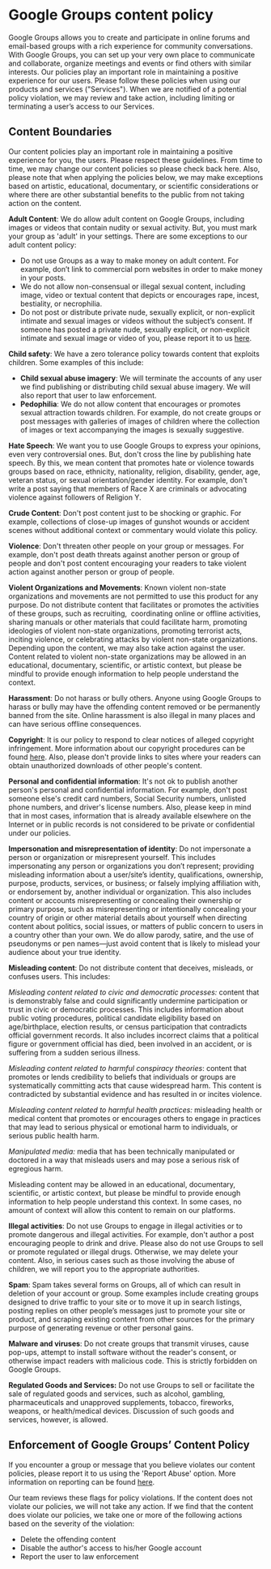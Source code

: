 Google Groups content policy
============================

Google Groups allows you to create and participate in online forums and email-based groups with a rich experience for community conversations. With Google Groups, you can set up your very own place to communicate and collaborate, organize meetings and events or find others with similar interests. Our policies play an important role in maintaining a positive experience for our users. Please follow these policies when using our products and services ("Services"). When we are notified of a potential policy violation, we may review and take action, including limiting or terminating a user’s access to our Services.

Content Boundaries
------------------

Our content policies play an important role in maintaining a positive experience for you, the users. Please respect these guidelines. From time to time, we may change our content policies so please check back here. Also, please note that when applying the policies below, we may make exceptions based on artistic, educational, documentary, or scientific considerations or where there are other substantial benefits to the public from not taking action on the content.

**Adult Content**: We do allow adult content on Google Groups, including images or videos that contain nudity or sexual activity. But, you must mark your group as 'adult' in your settings. There are some exceptions to our adult content policy:

* Do not use Groups as a way to make money on adult content. For example, don’t link to commercial porn websites in order to make money in your posts.
* We do not allow non-consensual or illegal sexual content, including image, video or textual content that depicts or encourages rape, incest, bestiality, or necrophilia.
* Do not post or distribute private nude, sexually explicit, or non-explicit intimate and sexual images or videos without the subject’s consent. If someone has posted a private nude, sexually explicit, or non-explicit intimate and sexual image or video of you, please report it to us [here](https://support.google.com/groups/answer/7540088).

**Child safety**: We have a zero tolerance policy towards content that exploits children. Some examples of this include:

* **Child sexual abuse imagery**: We will terminate the accounts of any user we find publishing or distributing child sexual abuse imagery. We will also report that user to law enforcement.
* **Pedophilia**: We do not allow content that encourages or promotes sexual attraction towards children. For example, do not create groups or post messages with galleries of images of children where the collection of images or text accompanying the images is sexually suggestive.

**Hate Speech**: We want you to use Google Groups to express your opinions, even very controversial ones. But, don't cross the line by publishing hate speech. By this, we mean content that promotes hate or violence towards groups based on race, ethnicity, nationality, religion, disability, gender, age, veteran status, or sexual orientation/gender identity. For example, don't write a post saying that members of Race X are criminals or advocating violence against followers of Religion Y.

**Crude Content**: Don't post content just to be shocking or graphic. For example, collections of close-up images of gunshot wounds or accident scenes without additional context or commentary would violate this policy.

**Violence**: Don't threaten other people on your group or messages. For example, don't post death threats against another person or group of people and don't post content encouraging your readers to take violent action against another person or group of people.

**Violent Organizations and Movements**: Known violent non-state organizations and movements are not permitted to use this product for any purpose. Do not distribute content that facilitates or promotes the activities of these groups, such as recruiting,  coordinating online or offline activities, sharing manuals or other materials that could facilitate harm, promoting ideologies of violent non-state organizations, promoting terrorist acts, inciting violence, or celebrating attacks by violent non-state organizations. Depending upon the content, we may also take action against the user. Content related to violent non-state organizations may be allowed in an educational, documentary, scientific, or artistic context, but please be mindful to provide enough information to help people understand the context.

**Harassment**: Do not harass or bully others. Anyone using Google Groups to harass or bully may have the offending content removed or be permanently banned from the site. Online harassment is also illegal in many places and can have serious offline consequences.

**Copyright**: It is our policy to respond to clear notices of alleged copyright infringement. More information about our copyright procedures can be found [here](https://support.google.com/legal/troubleshooter/1114905?#ts=1115658,1115686). Also, please don't provide links to sites where your readers can obtain unauthorized downloads of other people's content.

**Personal and confidential information**: It's not ok to publish another person's personal and confidential information. For example, don't post someone else's credit card numbers, Social Security numbers, unlisted phone numbers, and driver's license numbers. Also, please keep in mind that in most cases, information that is already available elsewhere on the Internet or in public records is not considered to be private or confidential under our policies.

**Impersonation and misrepresentation of identity**: Do not impersonate a person or organization or misrepresent yourself. This includes impersonating any person or organizations you don’t represent; providing misleading information about a user/site’s identity, qualifications, ownership, purpose, products, services, or business; or falsely implying affiliation with, or endorsement by, another individual or organization. This also includes content or accounts misrepresenting or concealing their ownership or primary purpose, such as misrepresenting or intentionally concealing your country of origin or other material details about yourself when directing content about politics, social issues, or matters of public concern to users in a country other than your own. We do allow parody, satire, and the use of pseudonyms or pen names—just avoid content that is likely to mislead your audience about your true identity.

**Misleading content**: Do not distribute content that deceives, misleads, or confuses users. This includes:

_Misleading content related to civic and democratic processes:_ content that is demonstrably false and could significantly undermine participation or trust in civic or democratic processes. This includes information about public voting procedures, political candidate eligibility based on age/birthplace, election results, or census participation that contradicts official government records. It also includes incorrect claims that a political figure or government official has died, been involved in an accident, or is suffering from a sudden serious illness.

_Misleading content related to harmful conspiracy theories_: content that promotes or lends credibility to beliefs that individuals or groups are systematically committing acts that cause widespread harm. This content is contradicted by substantial evidence and has resulted in or incites violence.

_Misleading content related to harmful health practices:_ misleading health or medical content that promotes or encourages others to engage in practices that may lead to serious physical or emotional harm to individuals, or serious public health harm.

_Manipulated media:_ media that has been technically manipulated or doctored in a way that misleads users and may pose a serious risk of egregious harm.

Misleading content may be allowed in an educational, documentary, scientific, or artistic context, but please be mindful to provide enough information to help people understand this context. In some cases, no amount of context will allow this content to remain on our platforms.

**Illegal activities**: Do not use Groups to engage in illegal activities or to promote dangerous and illegal activities. For example, don't author a post encouraging people to drink and drive. Please also do not use Groups to sell or promote regulated or illegal drugs. Otherwise, we may delete your content. Also, in serious cases such as those involving the abuse of children, we will report you to the appropriate authorities.

**Spam**: Spam takes several forms on Groups, all of which can result in deletion of your account or group. Some examples include creating groups designed to drive traffic to your site or to move it up in search listings, posting replies on other people’s messages just to promote your site or product, and scraping existing content from other sources for the primary purpose of generating revenue or other personal gains.

**Malware and viruses**: Do not create groups that transmit viruses, cause pop-ups, attempt to install software without the reader's consent, or otherwise impact readers with malicious code. This is strictly forbidden on Google Groups.

**Regulated Goods and Services:** Do not use Groups to sell or facilitate the sale of regulated goods and services, such as alcohol, gambling, pharmaceuticals and unapproved supplements, tobacco, fireworks, weapons, or health/medical devices. Discussion of such goods and services, however, is allowed.

Enforcement of Google Groups’ Content Policy
--------------------------------------------

If you encounter a group or message that you believe violates our content policies, please report it to us using the 'Report Abuse' option. More information on reporting can be found [here](https://support.google.com/groups/answer/81275).

Our team reviews these flags for policy violations. If the content does not violate our policies, we will not take any action. If we find that the content does violate our policies, we take one or more of the following actions based on the severity of the violation:

* Delete the offending content
* Disable the author's access to his/her Google account
* Report the user to law enforcement